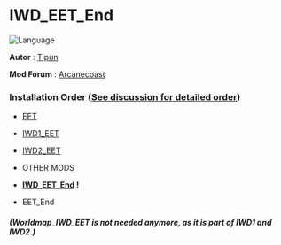 # IWD_EET_End

![Language](https://img.shields.io/static/v1?label=language&message=english%20%7C%20french%20%7C%20german%20%7C%20russian%20%7C%20schinese%20%7C%20&color=informational)

**Autor** : [Tipun](https://github.com/tipun81?tab=repositories)

**Mod Forum** : [Arcanecoast](https://arcanecoast.ru/forum/viewtopic.php?f=31&t=1247)

### Installation Order  ([See discussion for detailed order](https://github.com/orgs/The-Gate-Project/discussions/3#discussion-8645256))

- [EET](https://github.com/Gibberlings3/EET)  

- [IWD1_EET](https://github.com/The-Gate-Project/IWD1_EET)   

- [IWD2_EET](https://github.com/The-Gate-Project/IWD2_EET)  

- OTHER MODS

- **[IWD_EET_End](https://github.com/The-Gate-Project/IWD_EET_End) !** 

- EET_End


##### (Worldmap_IWD_EET is not needed anymore, as it is part of IWD1 and IWD2.)

